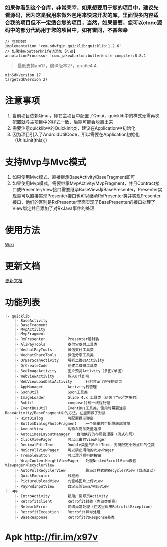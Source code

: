 ### 如果你看到这个仓库，非常荣幸，如果想要用于您的项目中，建议先看源码，因为这是我用来做外包用来快速开发的库，里面很多内容适合我的项目但不一定适合您的项目，当然，如果需要，您可以clone源码中的部分代码用于您的项目中，如有雷同，不甚荣幸

    // 当前项目
    implementation 'com.sdwfqin.quicklib:quicklib:1.2.6'
    // 如果使用butterknife请添加【可选】
    annotationProcessor 'com.jakewharton:butterknife-compiler:8.8.1'

> 最低支持api17，编译版本27，gradle4.4

    minSdkVersion 17
    targetSdkVersion 27
    
# 注意事项

1. 当前项目依赖Qmui，即在主项目中配置了Qmui，quicklib中的样式无需再次配置就与主项目中的样式一致，后期可能会脱离出来
2. 需要注意quicklib中的QuickInit类，建议在Application中初始化
3. 因为项目引入了AndroidUtilCode，所以需要在Application初始化（Utils.init(this);）

# 支持Mvp与Mvc模式

1. 如果使用Mvc模式，直接继承BaseActivity/BaseFragment即可
2. 如果使用Mvp模式，需要继承MvpActivity/MvpFragment，并且Contract接口或Presenter/View接口需要继承BaseView与BasePresenter<T extends BaseView>，Presenter实现类可以直接实现Presenter接口也可以继承RxPresenter<T extends BaseView>类并实现Presenter接口，他们的区别是RxPresenter里面实现了BasePresenter的接口处理了View绑定并且添加了对RxJava事件的处理

# 使用方法

[Wiki](https://github.com/sdwfqin/AndroidQuick/wiki)

# 更新文档

[更新文档](/docs/update.md)

# 功能列表
```
|- quicklib
    |- BaseActivity
    |- BaseFragment
    |- MvpActivity
    |- MvpFragment
    |- RxPresenter          Presenter层封装
    |- AliPayTools          支付宝支付工具类
    |- WechatPayTools       微信支付工具类
    |- WechatShareTools     微信分享工具类
    |- QrBarScanActivity    解析二维码Activity
    |- QrCreateCode         创建二维码工具类
    |- SeeImageActivity     图片预览Activity（多图/单图）
    |- WebViewActivity      传入url即可
    |- WebViewLoadDataActivity      针对非url链接的网页
    |- AppManager           Activity栈管理
    |- GsonUtil             Gson工具类
    |- ImageLoader          Glide 4.x 工具类（封装了“wo”常用的）
    |- RxUtil               compose()统一线程处理
    |- EventBusUtil         EventBus工具类，使用时需要注意BaseActivity/BaseFragment中的方法，在里面做了封装
    |- HintDialog           可配置提示弹窗
    |- BottomDialogPhotoFragment    一个简单的可配置底部弹窗
    |- AmountView           购物车商品数量选择
    |- AutoLinesLayoutManager   自动换行的布局管理器（流式布局）
    |- ClickViewPager       可以点击的ViewPager
    |- DecimalEditText      Double类型的EditText，支持限定小数点后的位数
    |- NoScrollViewPager    可以禁止滑动的ViewPager
    |- TrembleButton        可以漂浮颤抖的按钮
    |- WrapContentHeightViewPager   处理NestedScrollView嵌套Viewpager+RecyclerView
    |- AutoPollRecyclerView         跑马灯样式的RecyclerView（自动滚动）
    |- QuickExecutor        线程池
    |- PictureUploadView    九宫格图片上传view
    |- PayPwdInputView      自定义验证码/密码View
|- app
    |- IntroActivity        新用户引导页Activity
    |- RetrofitClient       Retrofit封装（内部类单例）
    |- NetworkError         网络异常处理（在这里调用RetrofitException）
    |- RetrofitException    Retrofit异常处理
    |- BaseResponse         Retrofit的Response基类
```

# Apk http://fir.im/x97v